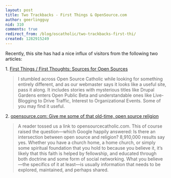 ```yaml
---
layout: post
title: Two Trackbacks - First Things & OpenSource.com
author: geerlingguy
nid: 310
comments: true
redirect_from: /blog/oscatholic/two-trackbacks-first-thi/
created: 1282915249
---
```

<p>Recently, this site has had a nice influx of visitors from the following two articles:</p>
<p>1. <a href="http://www.firstthings.com/blogs/firstthoughts/2010/08/04/sources-for-open-sources/">First Things / First Thoughts: Sources for Open Sources</a></p>
<blockquote>
<p>I stumbled across Open Source Catholic while looking for something entirely different, and as our webmaster says it looks like a useful site, pass it along. It includes stories with mysterious titles like Drupal Gardens enters Open Public Beta and understandable ones like Live-Blogging to Drive Traffic, Interest to Organizational Events. Some of you may find it useful.</p>
</blockquote>
<p>2. <a href="http://opensource.com/life/10/8/give-me-some-old-time-open-source-religion?sc_cid=70160000000IDmjAAG">opensource.com: Give me some of that old-time, open source religion</a></p>
<blockquote>
<p>A reader tossed us a link to opensourcecatholic.com. This of course raised the question&mdash;which Google happily answered: Is there an intersection between open source and religion? 8,910,000 results say yes. Whether you have a church home, a home church, or simply some spiritual foundation that you hold to because you believe it, it&rsquo;s likely that this faith is helped by fellowship, and educated through both doctrine and some form of social networking. What you believe&mdash;the specifics of it at least&mdash;is usually information that needs to be explored, maintained, and perhaps shared.</p>
</blockquote>
